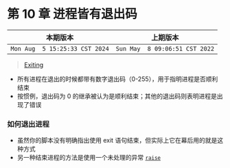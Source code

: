 # 第 10 章 进程皆有退出码

|本期版本| 上期版本
|:---:|:---:
`Mon Aug  5 15:25:33 CST 2024` | `Sun May  8 09:06:51 CST 2022`


> [Exiting](https://docs.ruby-lang.org/en/3.1/Kernel.html#module-Kernel-label-Exiting)

* 所有进程在退出的时候都带有数字退出码（0-255），用于指明进程是否顺利结束
* 按惯例，退出码为 0 的继承被认为是顺利结束；其他的退出码则表明进程是出现了错误

### 如何退出进程


* 虽然你的脚本没有明确指出使用 exit 语句结束，但实际上它在幕后用的就是这种方式
* 另一种结束进程的方法是使用一个未处理的异常 [`raise`](https://docs.ruby-lang.org/en/3.1/Kernel.html#method-i-raise)